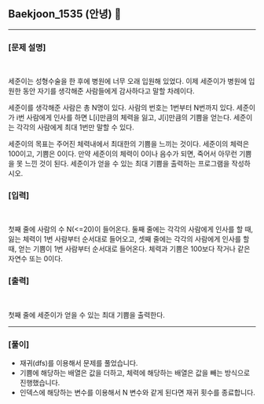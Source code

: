 ## Baekjoon_1535 (안녕) 🚀
___


### **[문제 설명]**
<br>

세준이는 성형수술을 한 후에 병원에 너무 오래 입원해 있었다. 이제 세준이가 병원에 입원한 동안 자기를 생각해준 사람들에게 감사하다고 말할 차례이다.

세준이를 생각해준 사람은 총 N명이 있다. 사람의 번호는 1번부터 N번까지 있다. 세준이가 i번 사람에게 인사를 하면 L[i]만큼의 체력을 잃고, J[i]만큼의 기쁨을 얻는다. 세준이는 각각의 사람에게 최대 1번만 말할 수 있다.

세준이의 목표는 주어진 체력내에서 최대한의 기쁨을 느끼는 것이다. 세준이의 체력은 100이고, 기쁨은 0이다. 만약 세준이의 체력이 0이나 음수가 되면, 죽어서 아무런 기쁨을 못 느낀 것이 된다. 세준이가 얻을 수 있는 최대 기쁨을 출력하는 프로그램을 작성하시오.


### **[입력]**
<br>

첫째 줄에 사람의 수 N(<=20)이 들어온다. 둘째 줄에는 각각의 사람에게 인사를 할 때, 잃는 체력이 1번 사람부터 순서대로 들어오고, 셋째 줄에는 각각의 사람에게 인사를 할 때, 얻는 기쁨이 1번 사람부터 순서대로 들어온다. 체력과 기쁨은 100보다 작거나 같은 자연수 또는 0이다.

### **[출력]**
<br>

첫째 줄에 세준이가 얻을 수 있는 최대 기쁨을 출력한다.

___


### **[풀이]**
- 재귀(dfs)를 이용해서 문제를 풀었습니다.
- 기쁨에 해당하는 배열은 값을 더하고, 체력에 해당하는 배열은 값을 빼는 방식으로 진행했습니다.
- 인덱스에 해당하는 변수를 이용해서 N 변수와 같게 된다면 재귀 횟수를 종료합니다.

 